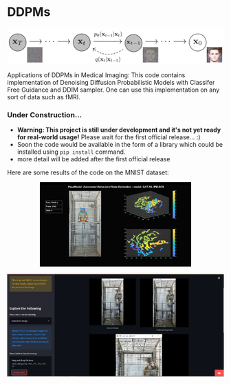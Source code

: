 # DDPMs

<p align="center">
  <img src="figs/diffusion-models-forwardbackward_process_ddpm.png">
</p>

Applications of DDPMs in Medical Imaging: This code contains implementation of Denoising Diffusion Probabilistic Models with Classifer Free Guidance and DDIM sampler. One can use this implementation on any sort of data such as fMRI.

### Under Construction...
* **Warning: This project is still under development and it's not yet ready for real-world usage!** Please wait for the first official release... :)
* Soon the code would be available in the form of a library which could be installed using ```pip install``` command.
* more detail will be added after the first official release

Here are some results of the code on the MNIST dataset:

<p align="center">
  <img src="https://github.com/MeysamAmirsardari/PoseModel/blob/main/UI/pma.jpg" style="max-width: 70%;">
</p>

<p align="center">
  <img src="https://github.com/MeysamAmirsardari/PoseModel/blob/main/UI/sam.png" style="max-width: 270;">
</p>
